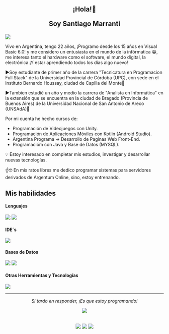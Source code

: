 <h2 align="Center"> 
<p>¡Hola!👋 </p>
<p>Soy Santiago Marranti</p>	
</h2>

![](https://komarev.com/ghpvc/?username=Santiago-Marranti)

Vivo en Argentina, tengo 22 años, ¡Programo desde los 15 años en Visual Basic 6.0! y me considero un entusiasta en el mundo de la infórmatica 😁, me interesa tanto el hardware como el software, el mundo digital, la electrónica ¡Y estar aprendiendo todos los dias algo nuevo!

▶️Soy estudiante de primer año de la carrera "Tecnicatura en Programacion Full Stack" de la Universidad Provincial de Córdoba (UPC), con sede en el Instituto Bernardo Houssay, ciudad de Capilla del Monte📍

▶️Tambien estudié un año y medio la carrera de "Analista en Informática" en la extensión que se encuentra en la ciudad de Bragado (Provincia de Buenos Aires) de la Universidad Nacional de San Antonio de Areco (UNSAdA)📍

Por mi cuenta he hecho cursos de:
<ul>
<li>Programación de Videojuegos con Unity.</li>
<li>Programación de Aplicaciones Móviles con Kotlin (Android Studio).</li>
<li>Argentina Programa -> Desarrollo de Paginas Web Front-End.</li>
<li>Programacióm con Java y Base de Datos (MYSQL).</li>
</ul>

:bulb: Estoy interesado en completar mis estudios, investigar y desarrollar nuevas tecnologías.

☝️🤓 En mis ratos libres me dedico programar sistemas para servidores derivados de Argentum Online, sino, estoy entrenando.

## Mis habilidades

<h4> Lenguajes </h4>
<span> 
    <img src="https://skillicons.dev/icons?i=java,kotlin,python,arduino" />
</span>
<img src="https://img.shields.io/badge/-Visual Basic 6.0-grey?style=for-the-badge&logoColor=white"></img></a>

<h4> IDE´s </h4>
<span> 
    <img src="https://skillicons.dev/icons?i=unity,vscode,ps,idea,eclipse,apashe" />
</span>

<h4> Bases de Datos </h4>
<span> 
    <img src="https://skillicons.dev/icons?i=mysql" />
</span>
<img src="https://img.shields.io/badge/-SQL Server-blue?style=for-the-badge&logoColor=white"></img></a>

<h4> Otras Herramientas y Tecnologías </h4>
<span>
    <img src="https://skillicons.dev/icons?i=git,github" />
</span>

<hr>
<p align="center">
   <i>Si tardo en responder, ¡Es que estoy programando!</i>
<div align="center">
<img src="https://github.com/user-attachments/assets/785fa159-8d77-47b9-8339-604307f57c40"> </img>
</div>
<div align="center">
   <br>
<br>
<a target="_blank" href="https://www.linkedin.com/in/Santiago-Marranti/"><img src="https://img.shields.io/badge/-LinkedIn-0077B5?style=for-the-badge&logo=linkerd&logoColor=white"></img></a>
<a target="_blank" href="mailto:marrantis@gmail.com"><img src="https://img.shields.io/badge/-Gmail-D14836?style=for-the-badge&logo=Gmail&logoColor=white"></img></a>
<a target="_blank" href="https://discordapp.com/users/398518351359639562"><img src="https://img.shields.io/badge/-Discord-5865F2?style=for-the-badge&logo=discord&logoColor=white"></img></a>
<!--
	<a target="_blank" href="https://x.com"><img src="https://img.shields.io/badge/-Twitter-1DA1F2?style=for-the-badge&logo=X&logoColor=white"></img></a>
-->
<br>
</div>
</p>
